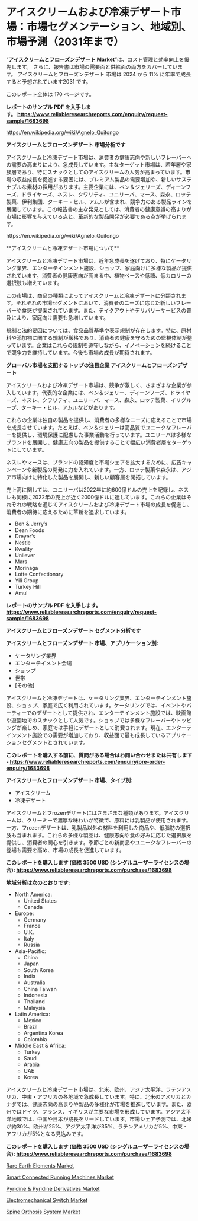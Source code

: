 <p><h1>アイスクリームおよび冷凍デザート市場：市場セグメンテーション、地域別、市場予測（2031年まで）</h1></p><p>&ldquo;<strong><a href="https://www.reliableresearchreports.com/ice-cream-and-frozen-dessert-r1683698">アイスクリームとフローズンデザート Market</a></strong>&rdquo;は、コスト管理と効率向上を優先します。 さらに、報告書は市場の需要面と供給面の両方をカバーしています。 アイスクリームとフローズンデザート 市場は 2024 から 11% に年率で成長すると予想されています2031 です。</p>
<p>このレポート全体は 170 ページです。</p>
<p><strong>レポートのサンプル PDF を入手します。&nbsp;<a href="https://www.reliableresearchreports.com/enquiry/request-sample/1683698">https://www.reliableresearchreports.com/enquiry/request-sample/1683698</a></strong></p>
<p><a href="https://en.wikipedia.org/wiki/Agnelo_Quitongo">https://en.wikipedia.org/wiki/Agnelo_Quitongo</a></p>
<p><strong>アイスクリームとフローズンデザート 市場分析です</strong></p>
<p><p>アイスクリームと冷凍デザート市場は、消費者の健康志向や新しいフレーバーへの需要の高まりにより、急成長しています。主なターゲット市場は、若年層や家族層であり、特にスナックとしてのアイスクリームの人気が高まっています。市場の収益成長を促進する要因には、プレミアム製品の需要増加や、新しいサステナブルな素材の採用があります。主要企業には、ベン＆ジェリーズ、ディーンフーズ、ドライヤーズ、ネスレ、クワリティ、ユニリーバ、マース、森永、ロッテ製菓、伊利集団、ターキー・ヒル、アムルが含まれ、競争力のある製品ラインを展開しています。この報告書の主な発見としては、消費者の健康意識の高まりが市場に影響を与えている点と、革新的な製品開発が必要である点が挙げられます。</p></p>
<p>https://en.wikipedia.org/wiki/Agnelo_Quitongo</p>
<p><p>**アイスクリームと冷凍デザート市場について**</p><p>アイスクリームと冷凍デザート市場は、近年急成長を遂げており、特にケータリング業界、エンターテインメント施設、ショップ、家庭向けに多様な製品が提供されています。消費者の健康志向が高まる中、植物ベースや低糖、低カロリーの選択肢も増えています。</p><p>この市場は、商品の種類によってアイスクリームと冷凍デザートに分類されます。それぞれの市場セグメントにおいて、消費者のニーズに応じた新しいフレーバーや食感が提案されています。また、テイクアウトやデリバリーサービスの普及により、家庭向け需要も急増しています。</p><p>規制と法的要因については、食品品質基準や表示規制が存在します。特に、原材料や添加物に関する規制が厳格であり、消費者の健康を守るための監視体制が整っています。企業はこれらの規制を遵守しながら、イノベーションを続けることで競争力を維持しています。今後も市場の成長が期待されます。</p></p>
<p><strong>グローバル市場を支配するトップの注目企業 アイスクリームとフローズンデザート</strong></p>
<p><p>アイスクリームおよび冷凍デザート市場は、競争が激しく、さまざまな企業が参入しています。代表的な企業には、ベン＆ジェリー、ディーンフーズ、ドライヤーズ、ネスレ、クワリティ、ユニリーバ、マース、森永、ロッテ製菓、イリグループ、ターキー・ヒル、アムルなどがあります。</p><p>これらの企業は独自の製品を提供し、消費者の多様なニーズに応えることで市場を成長させています。たとえば、ベン＆ジェリーは高品質でユニークなフレーバーを提供し、環境保護に配慮した事業活動を行っています。ユニリーバは多様なブランドを展開し、健康志向の製品を提供することで幅広い消費者層をターゲットにしています。</p><p>ネスレやマースは、ブランドの認知度と市場シェアを拡大するために、広告キャンペーンや新製品の開発に力を入れています。一方、ロッテ製菓や森永は、アジア市場向けに特化した製品を展開し、新しい顧客層を開拓しています。</p><p>売上高に関しては、ユニリーバは2022年に約600億ドルの売上を記録し、ネスレも同様に2022年の売上が近く2000億ドルに達しています。これらの企業はそれぞれの戦略を通じてアイスクリームおよび冷凍デザート市場の成長を促進し、消費者の期待に応えるために革新を追求しています。</p></p>
<p><ul><li>Ben & Jerry’s</li><li>Dean Foods</li><li>Dreyer’s</li><li>Nestle</li><li>Kwality</li><li>Unilever</li><li>Mars</li><li>Morinaga</li><li>Lotte Confectionary</li><li>Yili Group</li><li>Turkey Hill</li><li>Amul</li></ul></p>
<p><strong>レポートのサンプル PDF を入手します。 <a href="https://www.reliableresearchreports.com/enquiry/request-sample/1683698">https://www.reliableresearchreports.com/enquiry/request-sample/1683698</a></strong></p>
<p><strong>アイスクリームとフローズンデザート セグメント分析です</strong></p>
<p><strong>アイスクリームとフローズンデザート 市場、アプリケーション別:</strong></p>
<p><ul><li>ケータリング業界</li><li>エンターテイメント会場</li><li>ショップ</li><li>世帯</li><li>[その他]</li></ul></p>
<p><p>アイスクリームと冷凍デザートは、ケータリング業界、エンターテインメント施設、ショップ、家庭で広く利用されています。ケータリングでは、イベントやパーティーでのデザートとして提供され、エンターテインメント施設では、映画館や遊園地でのスナックとして人気です。ショップでは多様なフレーバーやトッピングが楽しめ、家庭では手軽にデザートとして消費されます。現在、エンターテインメント施設での需要が増加しており、収益面で最も成長しているアプリケーションセグメントとされています。</p></p>
<p><strong>このレポートを購入する前に、質問がある場合はお問い合わせまたは共有します - <a href="https://www.reliableresearchreports.com/enquiry/pre-order-enquiry/1683698">https://www.reliableresearchreports.com/enquiry/pre-order-enquiry/1683698</a></strong></p>
<p><strong>アイスクリームとフローズンデザート 市場、タイプ別:</strong></p>
<p><ul><li>アイスクリーム</li><li>冷凍デザート</li></ul></p>
<p><p>アイスクリームとフrozenデザートにはさまざまな種類があります。アイスクリームは、クリーミーで濃厚な味わいが特徴で、原料には乳製品が使用されます。一方、フrozenデザートは、乳製品以外の材料を利用した商品や、低脂肪の選択肢も含まれます。これらの多様な製品は、健康志向や食の好みに応じた選択肢を提供し、消費者の関心を引きます。季節ごとの新商品やユニークなフレーバーの登場も需要を高め、市場の成長を促進しています。</p></p>
<p><strong>このレポートを購入します (価格 3500 USD (シングルユーザーライセンスの場合): <a href="https://www.reliableresearchreports.com/purchase/1683698">https://www.reliableresearchreports.com/purchase/1683698</a></strong></p>
<p><strong>地域分析は次のとおりです:</strong></p>
<p><ul>
    <li>
        North America:
        <ul>
            <li>United States</li>
            <li>Canada</li>
        </ul>
    </li>
    <li>
        Europe:
        <ul>
            <li>Germany</li>
            <li>France</li>
            <li>U.K.</li>
            <li>Italy</li>
            <li>Russia</li>
        </ul>
    </li>
    <li>
        Asia-Pacific:
        <ul>
            <li>China</li>
            <li>Japan</li>
            <li>South Korea</li>
            <li>India</li>
            <li>Australia</li>
            <li>China Taiwan</li>
            <li>Indonesia</li>
            <li>Thailand</li>
            <li>Malaysia</li>
        </ul>
    </li>
    <li>
        Latin America:
        <ul>
            <li>Mexico</li>
            <li>Brazil</li>
            <li>Argentina Korea</li>
            <li>Colombia</li>
        </ul>
    </li>
    <li>
        Middle East & Africa:
        <ul>
            <li>Turkey</li>
            <li>Saudi</li>
            <li>Arabia</li>
            <li>UAE</li>
            <li>Korea</li>
        </ul>
    </li>
    </ul></p>
<p><p>アイスクリームと冷凍デザート市場は、北米、欧州、アジア太平洋、ラテンアメリカ、中東・アフリカの各地域で急成長しています。特に、北米のアメリカとカナダでは、健康志向の高まりや製品の多様化が市場を推進しています。また、欧州ではドイツ、フランス、イギリスが主要な市場を形成しています。アジア太平洋地域では、中国や日本が成長をリードしています。市場シェア予測では、北米が約30%、欧州が25%、アジア太平洋が35%、ラテンアメリカが5%、中東・アフリカが5%となる見込みです。</p></p>
<p><strong>このレポートを購入します (価格 3500 USD (シングルユーザーライセンスの場合): <a href="https://www.reliableresearchreports.com/purchase/1683698">https://www.reliableresearchreports.com/purchase/1683698</a></strong></p>
<p><p><a href="https://www.linkedin.com/pulse/rare-earth-elements-market-insights-products-regional-vqzhe?trackingId=jQ7nfO9CQpmxCOwtb0DXsg%3D%3D">Rare Earth Elements Market</a></p><p><a href="https://issuu.com/reportprime-2/docs/smart-connected-running-machines-ma_fea62ca77bd2c7">Smart Connected Running Machines Market</a></p><p><a href="https://www.linkedin.com/pulse/emerging-pyridine-derivatives-market-opportunities-analysis-hiwmc?trackingId=qqcysVcGTWSr4XfVE%2Fv4Gg%3D%3D">Pyridine & Pyridine Derivatives Market</a></p><p><a href="https://github.com/NasrinKhan99/Market-Research-Report-List-1/blob/main/electromechanical-switch-market.md">Electromechanical Switch Market</a></p><p><a href="https://issuu.com/reportprime-2/docs/spine-orthosis-system-market-size-2_ca8557aa6ac1c4">Spine Orthosis System Market</a></p></p>